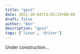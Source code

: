 ```yaml
---
title: "gpio"
date: 2021-10-04T13:03:23+08:00
draft: false
author: "Ben"
description: "gpio"
tags: ['linux', 'driver']
---
```



Under construction...

<!--
https://stackoverflow.com/help/whats-reputation
### GNU 系统 vs Linux
GNU 是一个操作系统，他包含了 GNU/Linux（也就是常说的 Linux 系统） 上所能看到的各种常规文件，各种命令，而 Linux 是一个内核，内核是和硬件打交道的，并提供一些接口给操作系统，然后操作系统可以调用这些借口
操作系统和内核的区别可以看看 [gnu 的官方说明](https://www.gnu.org/gnu/linux-and-gnu.html)，简单来说 gnu 就是那些各种个样的软件，包括我们最常用的 ls，rm
-->

